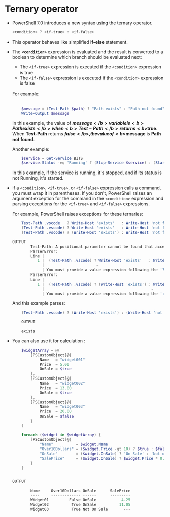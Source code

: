 # Ternary operator

- PowerShell 7.0 introduces a new syntax using the ternary operator.

    ```ps1
    <condition> ? <if-true> : <if-false>
    ```

- This operator behaves like simplified <b>if-else</b> statement.
- The <b> `<condition>` </b> expression is evaluated and the result is converted to a boolean to determine which branch should be evaluated next: 
    
    - The `<if-true>` expression is executed if the `<condition>` expression is true
    - The `<if-false>` expression is executed if the `<condition>` expression is false

    <br/>
    For example: 
    <br/><br/>

    ```ps1
        $message = (Test-Path $path) ? "Path exists" : "Path not found"
        Write-Output $message
    ```

    In this example, the value of <b>$message</b> variable is <b>Path exists</b> when <b>Test-Path</b> returns <b>$true</b>. When <b>Test-Path</b> returns <b>$false</b>, the value of <b>$message</b> is <b>Path not found</b>.

    Another example: 

    ```ps1
        $service = Get-Service BITS
        $service.Status -eq 'Running' ? (Stop-Service $service) : (Start-Service $service)
    ```

    In this example, if the service is running, it's stopped, and if its status is not Running, it's started.


- If a `<condition>`, `<if-true>`, or `<if-false>` expression calls a command, you must wrap it in parentheses. If you don't, PowerShell raises an argument exception for the command in the `<condition>` expression and parsing exceptions for the `<if-true>` and `<if-false>` expressions.

    For example, PowerShell raises exceptions for these ternaries:

    ```ps1
        Test-Path .vscode   ? Write-Host 'exists'   : Write-Host 'not found'
        (Test-Path .vscode) ? Write-Host 'exists'   : Write-Host 'not found'
        (Test-Path .vscode) ? (Write-Host 'exists') : Write-Host 'not found'
    ```

    ```ps1
    OUTPUT
            Test-Path: A positional parameter cannot be found that accepts argument '?'.
            ParserError:
            Line |
               1 |  (Test-Path .vscode) ? Write-Host 'exists'   : Write-Host 'not found'
                 |                       ~
                 | You must provide a value expression following the '?' operator.
            ParserError:
            Line |
               1 |  (Test-Path .vscode) ? (Write-Host 'exists') : Write-Host 'not found'
                 |                                               ~
                 | You must provide a value expression following the ':' operator.
    ```

    And this example parses:

    ```ps1
        (Test-Path .vscode) ? (Write-Host 'exists') : (Write-Host 'not found')
    ```

    ```ps1
        OUTPUT
        
        exists
    ```

- You can also use it for calculation : 


    ```ps1
        $widgetArray = @(
            [PSCustomObject]@{
                Name   = "widget001"
                Price  = 5.00
                OnSale = $true
            },
            [PSCustomObject]@{
                Name   = "widget002"
                Price  = 13.00
                OnSale = $true
            },
            [PSCustomObject]@{
                Name   = "widget003"
                Price  = 20.00
                OnSale = $false
            }
        )

        foreach ($widget in $widgetArray) {
            [PSCustomObject]@{
                "Name"          = $widget.Name
                "Over10Dollars" = ($widget.Price -gt 10) ? $true : $false
                "OnSale"        = ($widget.OnSale) ? 'On Sale' : 'Not on Sale'
                "SalePrice"     = ($widget.OnSale) ? $widget.Price * 0.85 : "---"
            }
        }
    ```

    ```ps1

    OUTPUT 

            Name     Over10Dollars OnSale      SalePrice
            ----     ------------- ------      ---------
            Widget01         False OnSale           4.25
            Widget02          True OnSale          11.05
            Widget03          True Not On Sale       ---
    ```
